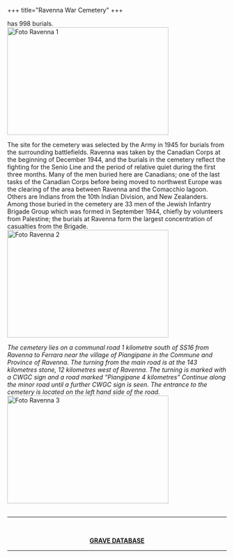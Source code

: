 +++
title="Ravenna War Cemetery"
+++

has 998 burials. 
<br>
<a href="/images/files/Cimitero_Piangipane1.jpg"  target=_blank><img src="/images/files/Cimitero_Piangipane1.jpg" alt="Foto Ravenna 1" width="370" height="247"></a><br>

The site for the cemetery was selected by the Army in 1945 for burials from the surrounding battlefields. Ravenna was taken by the Canadian Corps at the beginning of December 1944, and the burials in the cemetery reflect the fighting for the Senio Line and the period of relative quiet during the first three months. Many of the men buried here are Canadians; one of the last tasks of the Canadian Corps before being moved to northwest Europe was the clearing of the area between Ravenna and the Comacchio lagoon. Others are Indians from the 10th Indian Division, and New Zealanders.
Among those buried in the cemetery are 33 men of the Jewish Infantry Brigade Group which was formed in September 1944, chiefly by volunteers from Palestine; the burials at Ravenna form the largest concentration of casualties from the Brigade.
<br>
<a href="/images/files/Cimitero_Piangipane2.jpg"  target=_blank><img src="/images/files/Cimitero_Piangipane2.jpg" alt="Foto Ravenna 2" width="370" height="247"></a><br>

<i>The cemetery lies on a communal road 1 kilometre south of SS16 from Ravenna to Ferrara near the village of Piangipane in the Commune and Province of Ravenna. The turning from the main road is at the 143 kilometres stone, 12 kilometres west of Ravenna. The turning is marked with a CWGC sign and a road marked “Piangipane 4 kilometres” Continue along the minor road until a further CWGC sign is seen. The entrance to the cemetery is located on the left hand side of the road. </i><br>
<a href="/images/files/Cimitero_Piangipane3.jpg"  target=_blank><img src="/images/files/Cimitero_Piangipane3.jpg" alt="Foto Ravenna 3" width="370" height="247"></a><br>
<br><hr><br>
<center><b><a href="/images/files/Ravenna.pdf" > GRAVE DATABASE </a></b>
<br><hr><br>
